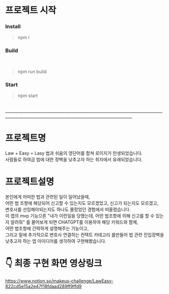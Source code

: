 # 프로젝트 시작

<h3>Install</h3>

> npm i <br>

<h3>Build</h3> <br>
 
> npm run build <br>

<h3>Start</h3>

> npm start

<br>
_____________________________________________________________________________________________________________________________________________

# 프로젝트명
Law + Easy = Lasy 법과 쉬움의 영단어를 합쳐 로이지가 탄생되었습니다.<br>
사람들로 하여금 법에 대한 장벽을 낮추고자 하는 취지에서 유래되었습니다.<br>


# 프로젝트설명

본인에게 어떠한 법과 관련된 일이 일어났을때, <br>
어떤 법 조항에 해당되어 신고할 수 있는지도 모르겠었고, 신고가 되는지도 모르겠고, <br>
변호사를 선임해야되는지도 하나도 몰랐었던 경험에서 떠올렸습니다.  <br>
이 앱의 mvp 기능으론 "내가 이런일을 당했는데, 어떤 법조항에 의해 신고를 할 수 있는지 알려줘" 를 물어보게 되면 CHATGPT를 이용하여 해당 키워드와 함께, <br>
어떤 법조항에 간략하게 설명해주는 기능이고, <br>
그리고 밑에 추가적으로 변호사 연결하는 컨텍트 카테고리 를만들어 법 관련 진입장벽을 낮추고자 하는 앱 아이디어를 생각하여 구현해봤습니다.

# 👇 최종 구현 화면 영상링크

https://www.notion.so/makeus-challenge/LawEasy-822cd5e15a2e47f18fdaad289ff9ffd9
